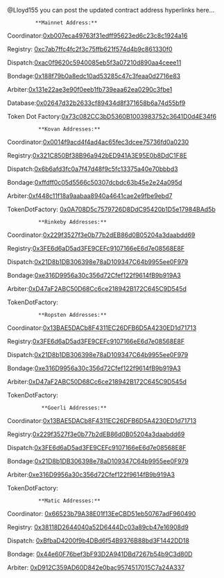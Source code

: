 @Lloyd155 you can post the updated contract address hyperlinks here...
             
             **Mainnet Address:**

Coordinator:[0xb007eca49763f31edff95623ed6c23c8c1924a16](https://etherscan.io/address/0xb007eca49763f31edff95623ed6c23c8c1924a16)

Registry: [0xc7ab7ffc4fc2f3c75ffb621f574d4b9c861330f0](https://etherscan.io/address/0xc7ab7ffc4fc2f3c75ffb621f574d4b9c861330f0)

Dispatch:[0xac0f9620c5940085eb5f3a07210d890aa4ceee11](https://etherscan.io/address/0xac0f9620c5940085eb5f3a07210d890aa4ceee11)

Bondage:[0x188f79b0a8edc10ad53285c47c3feaa0d2716e83](https://etherscan.io/address/0x188f79b0a8edc10ad53285c47c3feaa0d2716e83)

Arbiter:[0x131e22ae3e90f0eeb1fb739eaa62ea0290c3fbe1](https://etherscan.io/address/0x131e22ae3e90f0eeb1fb739eaa62ea0290c3fbe1)

Database:[0x02647d32b2633cf89434d8f371658b6a74d55bf9](https://etherscan.io/address/0x02647d32b2633cf89434d8f371658b6a74d55bf9#readContract)

Token Dot Factory:[0x73c082CC3bD5360B1003983752c3641D0d4E34f6](https://etherscan.io/address/0x73c082CC3bD5360B1003983752c3641D0d4E34f6#readContract)


              **Kovan Addresses:**

Coordinator:[0x0014f9acd4f4ad4ac65fec3dcee75736fd0a0230](https://kovan.etherscan.io/address/0x0014f9acd4f4ad4ac65fec3dcee75736fd0a0230)

Registry:[0x321C850Bf38B96a942bED941A3E95E0b8DdC1F8E](https://kovan.etherscan.io/address/0x321c850bf38b96a942bed941a3e95e0b8ddc1f8e)

Dispatch:[0x6b6afd3fc0a7f47d48f9c5fc13375a40e70bbbd3](https://kovan.etherscan.io/address/0x6b6afd3fc0a7f47d48f9c5fc13375a40e70bbbd3)

Bondage:[0xffdff0c05d5566c50307dcbdc63b45e2e24a095d](https://kovan.etherscan.io/address/0xffdff0c05d5566c50307dcbdc63b45e2e24a095d)

Arbiter:[0xf448c11f18a9aabaa8940a4641cae2e9fbe9ebd7](https://kovan.etherscan.io/address/0xf448c11f18a9aabaa8940a4641cae2e9fbe9ebd7)

TokenDotFactory: [0x0A708D5c7579726D8DdC95420b1D5e17984BAd5b](https://kovan.etherscan.io/address/0x0A708D5c7579726D8DdC95420b1D5e17984BAd5b#readContract)


              **Rinkeby Addresses:**

Coordinator:[0x229f3527f3e0b77b2dEB86d0B05204a3daabdd69](https://rinkeby.etherscan.io/address/0x229f3527f3e0b77b2dEB86d0B05204a3daabdd69#code)

Registry:[0x3FE6d6aD5ad3FE9CEFc9107166eE6d7e08568E8F](https://rinkeby.etherscan.io/address/0x3FE6d6aD5ad3FE9CEFc9107166eE6d7e08568E8F#code)

Dispatch:[0x21D8b1DB306398e78aD109347C64b9955ee0F979](https://rinkeby.etherscan.io/address/0x21D8b1DB306398e78aD109347C64b9955ee0F979#code)

Bondage:[0xe316D9956a30c356d72Cfef122f9614fB9b919A3](https://rinkeby.etherscan.io/address/0xe316D9956a30c356d72Cfef122f9614fB9b919A3#code)

Arbiter:[0xD47aF2ABC50D68Cc6ce218942B172C645C9D545d](https://rinkeby.etherscan.io/address/0xD47aF2ABC50D68Cc6ce218942B172C645C9D545d#code)

TokenDotFactory: []()


              **Ropsten Addresses:**

Coordinator:[0x13BAE5DACb8F4311EC26DFB6D5A4230ED1d71713](https://ropsten.etherscan.io/address/0x13BAE5DACb8F4311EC26DFB6D5A4230ED1d71713#code)

Registry:[0x3FE6d6aD5ad3FE9CEFc9107166eE6d7e08568E8F](https://ropsten.etherscan.io/address/0x3FE6d6aD5ad3FE9CEFc9107166eE6d7e08568E8F#code)

Dispatch:[0x21D8b1DB306398e78aD109347C64b9955ee0F979](https://ropsten.etherscan.io/address/0x21D8b1DB306398e78aD109347C64b9955ee0F979#code)

Bondage:[0xe316D9956a30c356d72Cfef122f9614fB9b919A3](https://ropsten.etherscan.io/address/0xe316D9956a30c356d72Cfef122f9614fB9b919A3#code)

Arbiter:[0xD47aF2ABC50D68Cc6ce218942B172C645C9D545d](https://ropsten.etherscan.io/address/0xD47aF2ABC50D68Cc6ce218942B172C645C9D545d#code)

TokenDotFactory: [](https://kovan.etherscan.io/address/0x0A708D5c7579726D8DdC95420b1D5e17984BAd5b#readContract)

               **Goerli Addresses:**

Coordinator:[0x13BAE5DACb8F4311EC26DFB6D5A4230ED1d71713](https://goerli.etherscan.io/address/0x13BAE5DACb8F4311EC26DFB6D5A4230ED1d71713#code0)

Registry:[0x229f3527f3e0b77b2dEB86d0B05204a3daabdd69](https://goerli.etherscan.io/address/0x229f3527f3e0b77b2dEB86d0B05204a3daabdd69#code)

Dispatch:[0x3FE6d6aD5ad3FE9CEFc9107166eE6d7e08568E8F](https://goerli.etherscan.io/address/0x3fe6d6ad5ad3fe9cefc9107166ee6d7e08568e8f#code)

Bondage:[0x21D8b1DB306398e78aD109347C64b9955ee0F979](https://goerli.etherscan.io/address/0x21D8b1DB306398e78aD109347C64b9955ee0F979#code)

Arbiter:[0xe316D9956a30c356d72Cfef122f9614fB9b919A3](https://goerli.etherscan.io/address/0xe316D9956a30c356d72Cfef122f9614fB9b919A3#code)

TokenDotFactory: [](https://kovan.etherscan.io/address/0x0A708D5c7579726D8DdC95420b1D5e17984BAd5b#readContract)

              **Matic Addresses:**

Coordinator: [0x66523b79A38E01f13EeCBD51eb50767adF960490
](https://explorer-mumbai.maticvigil.com/address/0x66523b79A38E01f13EeCBD51eb50767adF960490/contracts)

Registry: [0x38118D2644040a52D6444Dc03a89cb47e16908d9](https://explorer-mumbai.maticvigil.com/address/0x38118D2644040a52D6444Dc03a89cb47e16908d9/contracts)

Dispatch: [0xBfbaD4200f9b4DBd6f54B9376B88bd3F1442DD18](https://explorer-mumbai.maticvigil.com/address/0xBfbaD4200f9b4DBd6f54B9376B88bd3F1442DD18/contracts)

Bondage: [0x44e60F76bef3bF93D2A941DBd7267b54b9C3d80D](https://explorer-mumbai.maticvigil.com/address/0x44e60F76bef3bF93D2A941DBd7267b54b9C3d80D/contracts)

Arbiter: [0xD912C359AD60D842e0bac9574517015C7a24A337](https://explorer-mumbai.maticvigil.com/address/0xD912C359AD60D842e0bac9574517015C7a24A337/contracts)
